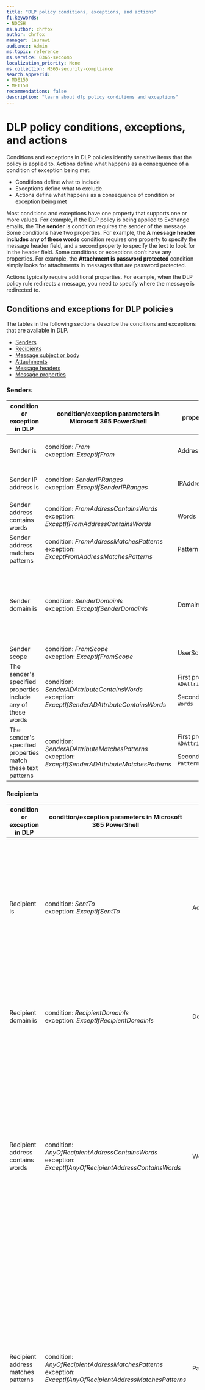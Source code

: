 ```yaml
---
title: "DLP policy conditions, exceptions, and actions"
f1.keywords:
- NOCSH
ms.author: chrfox
author: chrfox
manager: laurawi
audience: Admin
ms.topic: reference
ms.service: O365-seccomp
localization_priority: None
ms.collection: M365-security-compliance
search.appverid: 
- MOE150
- MET150
recommendations: false
description: "learn about dlp policy conditions and exceptions"
---
```


# DLP policy conditions, exceptions, and actions

Conditions and exceptions in DLP policies identify sensitive items that the policy is applied to. Actions define what happens as a consequence of a condition of exception being met.

- Conditions define what to include
- Exceptions define what to exclude.
- Actions define what happens as a consequence of condition or exception being met
 
Most conditions and exceptions have one property that supports one or more values. For example, if the DLP policy is being applied to Exchange emails, the **The sender** is condition requires the sender of the message. Some conditions have two properties. For example, the **A message header includes any of these words** condition requires one property to specify the message header field, and a second property to specify the text to look for in the header field. Some conditions or exceptions don’t have any properties. For example, the **Attachment is password protected** condition simply looks for attachments in messages that are password protected.

Actions typically require additional properties. For example, when the DLP policy rule redirects a message, you need to specify where the message is redirected to. 
<!-- Some actions have multiple properties that are available or required. For example, when the rule adds a header field to the message header, you need to specify both the name and value of the header. When the rule adds a disclaimer to messages, you need to specify the disclaimer text, but you can also specify where to insert the text, or what to do if the disclaimer can't be added to the message. Typically, you can configure multiple actions in a rule, but some actions are exclusive. For example, one rule can't reject and redirect the same message.-->

## Conditions and exceptions for DLP policies

The tables in the following sections describe the conditions and exceptions that are available in DLP.

- [Senders](#senders)
- [Recipients](#recipients)
- [Message subject or body](#message-subject-or-body)
- [Attachments](#attachments)
- [Message headers](#message-headers)
- [Message properties](#message-properties)

### Senders


|**condition or exception in DLP**  |**condition/exception parameters in Microsoft 365 PowerShell** |**property type**  |**description**|
|---------|---------|---------|---------|
|Sender is |condition: *From* <br/> exception: *ExceptIfFrom*      |Addresses |     Messages that are sent by the specified mailboxes, mail users, mail contacts, or Microsoft 365 groups in the organization.|
|Sender IP address is     |condition: *SenderIPRanges*<br/> exception: *ExceptIfSenderIPRanges*         |  IPAddressRanges       | Messages where the sender's IP address matches the specified IP address, or falls within the specified IP address range.       |
|Sender address contains words   | condition: *FromAddressContainsWords* <br/> exception: *ExceptIfFromAddressContainsWords*        |   Words      |   Messages that contain the specified words in the sender's email address.|
| Sender address matches patterns    | condition: *FromAddressMatchesPatterns* <br/> exception: *ExceptFromAddressMatchesPatterns*       |      Patterns   |  Messages where the sender's email address contains text patterns that match the specified regular expressions.  |
|Sender domain is  |  condition: *SenderDomainIs* <br/> exception: *ExceptIfSenderDomainIs*       |DomainName         |     Messages where the domain of the sender's email address matches the specified value. If you need to find sender domains that *contain* the specified domain (for example, any subdomain of a domain), use **The sender address matches**(*FromAddressMatchesPatterns*) condition and specify the domain by using the syntax: '\.domain\.com$'.    |
|Sender scope    | condition: *FromScope* <br/> exception: *ExceptIfFromScope*    | UserScopeFrom    |    Messages that are sent by either internal or external senders.    |
|The sender's specified properties include any of these words|condition: *SenderADAttributeContainsWords* <br/> exception: *ExceptIfSenderADAttributeContainsWords*|First property: `ADAttribute` <p> Second property: `Words`|Messages where the specified Active Directory attribute of the sender contains any of the specified words.|
|The sender's specified properties match these text patterns|condition: *SenderADAttributeMatchesPatterns* <br/> exception: *ExceptIfSenderADAttributeMatchesPatterns*|First property: `ADAttribute` <p> Second property: `Patterns`|Messages where the specified Active Directory attribute of the sender contains text patterns that match the specified regular expressions.|

### Recipients

|**condition or exception in DLP**|	**condition/exception parameters in Microsoft 365 PowerShell** |	**property type** |	**description**|
|---------|---------|---------|---------|
|Recipient is|	condition: *SentTo* <br/> exception: *ExceptIfSentTo* | Addresses |	Messages where one of the recipients is the specified mailbox, mail user, or mail contact in the organization. The recipients can be in the **To**, **Cc**, or **Bcc** fields of the message.|
|Recipient domain is|	condition: *RecipientDomainIs* <br/> exception: *ExceptIfRecipientDomainIs* |	DomainName |	Messages where the domain of the recipient's email address matches the specified value.|
|Recipient address contains words|	condition: *AnyOfRecipientAddressContainsWords* <br/> exception: *ExceptIfAnyOfRecipientAddressContainsWords*|	Words|	Messages that contain the specified words in the recipient's email address. <br/>**Note**: This condition doesn't consider messages that are sent to recipient proxy addresses. It only matches messages that are sent to the recipient's primary email address.|
|Recipient address matches patterns| condition: *AnyOfRecipientAddressMatchesPatterns* <br/> exception: *ExceptIfAnyOfRecipientAddressMatchesPatterns*|	Patterns	|Messages where a recipient's email address contains text patterns that match the specified regular expressions. <br/> **Note**: This condition doesn't consider messages that are sent to recipient proxy addresses. It only matches messages that are sent to the recipient's primary email address.|
|Sent to member of|	condition: *SentToMemberOf* <br/> exception: *ExceptIfSentToMemberOf*|	Addresses|	Messages that contain recipients who are members of the specified distribution group, mail-enabled security group, or Microsoft 365 group. The group can be in the **To**, **Cc**, or **Bcc** fields of the message.|

### Message subject or body

|**condition or exception in DLP** | **condition/exception parameters in Microsoft 365 PowerShell** |**property type**|	**description**|
|---------|---------|---------|---------|
|Subject contains words or phrases|	condition: *SubjectContainsWords* <br/> exception: *ExceptIf SubjectContainsWords*|	Words	|Messages that have the specified words in the Subject field.|
|Subject matches patterns|condition: *SubjectMatchesPatterns* <br/> exception: *ExceptIf SubjectMatchesPatterns*|Patterns	|Messages where the Subject field contain text patterns that match the specified regular expressions.|
|Content contains|	condition: *ContentContainsSensitiveInformation* <br/> exception *ExceptIfContentContainsSensitiveInformation*|	SensitiveInformationTypes|	Messages or documents that contain sensitive information as defined by data loss prevention (DLP) policies.|
| Subject or Body matches pattern    | condition: *SubjectOrBodyMatchesPatterns* <br/> exception: *ExceptIfSubjectOrBodyMatchesPatterns*    | Patterns    | Messages where the subject field or message body contains text patterns that match the specified regular expressions.    |
| Subject or Body contains words    | condition: *SubjectOrBodyContainsWords* <br/> exception: *ExceptIfSubjectOrBodyContainsWords*    | Words    | Messages that have the specified words in the subject field or message body    |


### Attachments

|**condition or exception in DLP**|	**condition/exception parameters in Microsoft 365 PowerShell**|	**property type**	|**description**|
|---------|---------|---------|---------|
|Attachment is password protected|condition: *DocumentIsPasswordProtected* <br/> exception: *ExceptIfDocumentIsPasswordProtected*|none| Messages where an attachment is password protected (and therefore can't be scanned). Password detection only works for Office documents, .zip files, and .7z files.|
|Attachment’s file extension is|condition: *ContentExtensionMatchesWords* <br/> exception: *ExceptIfContentExtensionMatchesWords*|	Words	|Messages where an attachment's file extension matches any of the specified words.|
|Any email attachment’s content could not be scanned|condition: *DocumentIsUnsupported* <br/>exception: *ExceptIf DocumentIsUnsupported*|	n/a|	Messages where an attachment isn't natively recognized by Exchange Online.|
|Any email attachment’s content didn’t complete scanning|	condition: *ProcessingLimitExceeded* <br/> exception: *ExceptIfProcessingLimitExceeded*|	n/a	|Messages where the rules engine couldn't complete the scanning of the attachments. You can use this condition to create rules that work together to identify and process messages where the content couldn't be fully scanned.|
|Document name contains words|condition: *DocumentNameMatchesWords* <br/> exception: *ExceptIfDocumentNameMatchesWords* |Words	|Messages where an attachment's file name matches any of the specified words.|
|Document name matches patterns|condition: *DocumentNameMatchesPatterns* <br/> exception: *ExceptIfDocumentNameMatchesPatterns*|	Patterns	|Messages where an attachment's file name contains text patterns that match the specified regular expressions.|
|Document property is|condition: *ContentPropertyContainsWords* <br/> exception: *ExceptIfContentPropertyContainsWords*	|Words|	Messages or documents where an attachment's file extension matches any of the specified words.|
|Document size equals or is greater than| condition: *DocumentSizeOver* <br/> exception: *ExceptIfDocumentSizeOver*|	Size	|Messages where any attachment is greater than or equal to the specified value.|
|Any attachment's content includes any of these words| condition: *DocumentContainsWords* <br/> exception: *ExceptIfDocumentContainsWords* |`Words`|Messages where an attachment contains the specified words.|
|Any attachments content matches these text patterns|condition: *DocumentMatchesPatterns* <br/> exception: *ExceptIfDocumentMatchesPatterns* |`Patterns`|Messages where an attachment contains text patterns that match the specified regular expressions. |

### Message Headers

|**condition or exception in DLP**|	**condition/exception parameters in Microsoft 365 PowerShell**|	**property type**|	**description**|
|---------|---------|---------|---------|
|Header contains words or phrases|condition: *HeaderContainsWords* <br/> exception: *ExceptIfHeaderContainsWords*|	Hash Table	|Messages that contain the specified header field, and the value of that header field contains the specified words.|
|Header matches patterns|	condition: *HeaderMatchesPatterns* <br/> exception: *ExceptIfHeaderMatchesPatterns*|	Hash Table	|Messages that contain the specified header field, and the value of that header field contains the specified regular expressions.|

### Message properties

|**condition or exception in DLP**|	**condition/exception parameters in Microsoft 365 PowerShell**|	**property type**	|**description**|
|---------|---------|---------|---------|
| With importance    | condition: *WithImportance* <br/> exception: *ExceptIfWithImportance*    | Importance    | Messages that are marked with the specified importance level.    |
| Content character set contains words    | condition: *ContentCharacterSetContainsWords* <br/> *ExceptIfContentCharacterSetContainsWords*    | CharacterSets    | Messages that have any of the specified character set names.    |
| Has sender override    | condition: *HasSenderOverride* <br/> exception: *ExceptIfHasSenderOverride*    | n/a    | Messages where the sender has chosen to override a data loss prevention (DLP) policy. For more information about DLP policies see [Learn about data loss prevention](./dlp-learn-about-dlp.md) |
| Message type matches    | condition: *MessageTypeMatches* <br/> exception: *ExceptIfMessageTypeMatches*    | MessageType    | Messages of the specified type.    |
|The message size is greater than or equal to| condition: *MessageSizeOver* <br/> exception: *ExceptIfMessageSizeOver* |`Size`|Messages where the total size (message plus attachments) is greater than or equal to the specified value. **Note**: Message size limits on mailboxes are evaluated before mail flow rules. A message that's too large for a mailbox will be rejected before a rule with this condition is able to act on the message.|

## Actions for DLP policies

This table describes the actions that are available in DLP.


|**action in DLP**|**action parameters in Microsoft 365 PowerShell**|**property type**|**description**|
|---------|---------|---------|---------|
|Set header|SetHeader|First property: *Header Name* </br> Second property: *Header Value*|The SetHeader parameter specifies an action for the DLP rule that adds or modifies a header field and value in the message header. This parameter uses the syntax "HeaderName:HeaderValue". You can specify multiple header name and value pairs separated by commas|
|Remove header|	RemoveHeader| First property: *MessageHeaderField*</br> Second property: *String*|	The RemoveHeader parameter specifies an action for the DLP rule that removes a header field from the message header. This parameter uses the syntax “HeaderName” or "HeaderName:HeaderValue".You can specify multiple header names or header name and value pairs separated by commas|
|Redirect the message to specific users|*RedirectMessageTo*|Addresses| Redirects the message to the specified recipients. The message isn't delivered to the original recipients, and no notification is sent to the sender or the original recipients.|
|Forward the message for approval to sender’s manager| Moderate|First property: *ModerateMessageByManager*</br> Second property: *Boolean*|The Moderate parameter specifies an action for the DLP rule that sends the email message to a moderator. This parameter uses the syntax: @{ModerateMessageByManager = <$true \| $false>;|
|Forward the message for approval to specific approvers| Moderate|First property: *ModerateMessageByUser*</br>Second property: *Addresses*|The Moderate parameter specifies an action for the DLP rule that sends the email message to a moderator. This parameter uses the syntax: @{ ModerateMessageByUser = @("emailaddress1","emailaddress2",..."emailaddressN")}|
|Add recipient|AddRecipients|First property: *Field*</br>Second property: *Addresses*| Adds one or more recipients to the To/Cc/Bcc field of the message. This parameter uses the syntax: @{<AddToRecipients \| CopyTo \| BlindCopyTo> = "emailaddress"}|
|Add the sender’s manager as recipient|AddRecipients | First property: *AddedManagerAction*</br>Second property: *Field* | Adds the sender's manager to the message as the specified recipient type ( To, Cc, Bcc ), or redirects the message to the sender's manager without notifying the sender or the recipient. This action only works if the sender's Manager attribute is defined in Active Directory. This parameter uses the syntax: @{AddManagerAsRecipientType = "<To \| Cc \| Bcc>"}|    
Prepend subject    |PrependSubject    |String    |Adds the specified text to the beginning of the Subject field of the message. Consider using a space or a colon (:) as the last character of the specified text to differentiate it from the original subject text.</br>To prevent the same string from being added to messages that already contain the text in the subject (for example, replies), add the "The subject contains words" (ExceptIfSubjectContainsWords) exception to the rule.    
|Apply HTML disclaimer    |ApplyHtmlDisclaimer    |First property: *Text*</br>Second property: *Location*</br>Third property: *Fallback action*    |Applies the specified HTML disclaimer to the required location of the message.</br>This parameter uses the syntax: @{ Text = “ ” ; Location = <Append \| Prepend>; FallbackAction = <Wrap \| Ignore \| Reject> }
|Remove Office 365 Message Encryption and rights protection    | RemoveRMSTemplate | n/a| Removes Office 365 encryption applied on an email|
